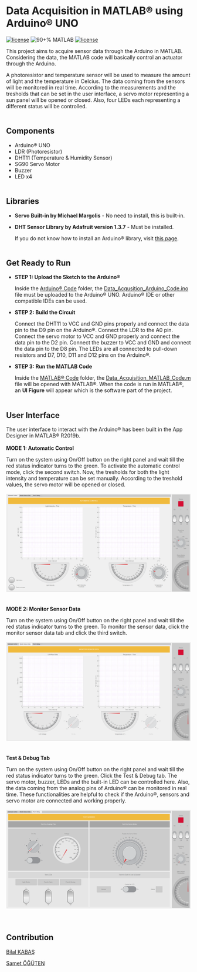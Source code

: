 # Data Acquisition in MATLAB® using Arduino® UNO

[![license](https://img.shields.io/badge/MATLAB-R2019b-orange)](https://ch.mathworks.com/products/new_products/latest_features.html)
![90+% MATLAB](https://img.shields.io/badge/MATLAB-88.2%25-blue)
[![license](https://img.shields.io/badge/License-MIT-green)](https://github.com/bilalkabas/Data-Acquisition-in-MATLAB-using-Arduino/blob/master/LICENSE)

This project aims to acquire sensor data through the Arduino in MATLAB. Considering the data, the MATLAB code will basically control an actuator through the Arduino.

A photoresistor and temperature sensor will be used to measure the amount of light and the temperature in Celcius. The data coming from the sensors will be monitored in real time. According to the measurements and the tresholds that can be set in the user interface, a servo motor representing a sun panel will be opened or closed. Also, four LEDs each representing a different status will be controlled.
<br><br>
## Components
 
-   Arduino® UNO
-   LDR (Photoresistor)
-   DHT11 (Temperature & Humidity Sensor)
-   SG90 Servo Motor
-   Buzzer
-   LED x4
<br><br>
## Libraries
-   **Servo Built-in by Michael Margolis** - No need to install, this is built-in.
-   **DHT Sensor Library by Adafruit version 1.3.7** - Must be installed.

    If you do not know how to install an Arduino® library, visit [this page](https://www.arduino.cc/en/guide/libraries).
<br><br>
## Get Ready to Run
-    **STEP 1: Upload the Sketch to the Arduino®**

      Inside the [Arduino® Code](https://github.com/bilalkabas/Data-Acquisition-in-MATLAB-using-Arduino/tree/master/Arduino%C2%AE%20Code) folder, the [Data_Acqusition_Arduino_Code.ino](https://github.com/bilalkabas/Data-Acquisition-in-MATLAB-using-Arduino/blob/master/Arduino%C2%AE%20Code/Data_Acqusition_Arduino_Code.ino) file must be uploaded to the Arduino® UNO. Arduino® IDE or other compatible IDEs can be used.
      
-    **STEP 2: Build the Circuit**
      
      Connect the DHT11 to VCC and GND pins properly and connect the data pin to the D9 pin on the Arduino®. Connect the LDR to the A0 pin. Connect the servo motor to VCC and GND properly and connect the data pin to the D2 pin. Connect the buzzer to VCC and GND and connect the data pin to the D8 pin. The LEDs are all connected to pull-down resistors and D7, D10, D11 and D12 pins on the Arduino®.
      
-    **STEP 3: Run the MATLAB Code**
      
      Inside the [MATLAB® Code](https://github.com/bilalkabas/Data-Acquisition-in-MATLAB-using-Arduino/tree/master/MATLAB%C2%AE%20Code) folder, the [Data_Acquisition_MATLAB_Code.m](https://github.com/bilalkabas/Data-Acquisition-in-MATLAB-using-Arduino/tree/master/MATLAB%C2%AE%20Code) file will be opened with MATLAB®. When the code is run in MATLAB®, an **UI Figure** will appear which is the software part of the project.
<br><br>
## User Interface

The user interface to interact with the Arduino® has been built in the App Designer in MATLAB® R2019b.
<br><br>
**MODE 1: Automatic Control**

Turn on the system using On/Off button on the right panel and wait till the red status indicator turns to the green. To activate the automatic control mode, click the second switch. Now, the tresholds for both the light intensity and temperature can be set manually. According to the treshold values, the servo motor will be opened or closed.
<br><br>
![Automatic Control Tab](https://github.com/bilalkabas/Data-Acquisition-in-MATLAB-using-Arduino/blob/master/docs/images/Data-Acquisition-in-MATLAB-using-Arduino_UI1.png)
<br><br><br>
**MODE 2: Monitor Sensor Data**

Turn on the system using On/Off button on the right panel and wait till the red status indicator turns to the green. To monitor the sensor data, click the monitor sensor data tab and click the third switch.
<br><br>
![Monitor Sensor Data](https://github.com/bilalkabas/Data-Acquisition-in-MATLAB-using-Arduino/blob/master/docs/images/Data-Acquisition-in-MATLAB-using-Arduino_UI2.png)
<br><br><br>
**Test & Debug Tab**

Turn on the system using On/Off button on the right panel and wait till the red status indicator turns to the green. Click the Test & Debug tab. The servo motor, buzzer, LEDs and the built-in LED can be controlled here. Also, the data coming from the analog pins of Arduino® can be monitored in real time. These functionalities are helpful to check if the Arduino®, sensors and servo motor are connected and working properly.
<br><br>
![Test & Debug](https://github.com/bilalkabas/Data-Acquisition-in-MATLAB-using-Arduino/blob/master/docs/images/Data-Acquisition-in-MATLAB-using-Arduino_UI3.png)
<br><br><br>
## Contribution

[Bilal KABAŞ](https://github.com/bilalkabas/)

[Samet ÖĞÜTEN](https://github.com/sametoguten/)

